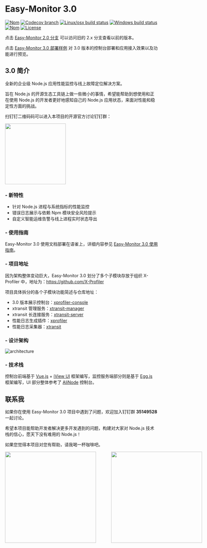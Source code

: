 # Easy-Monitor 3.0

[![Npm](https://img.shields.io/npm/v/xprofiler)](https://www.npmjs.com/package/xprofiler)
[![Codecov branch](https://img.shields.io/codecov/c/github/X-Profiler/xprofiler/master)](https://codecov.io/gh/X-Profiler/xprofiler/branch/master)
[![Linux/osx build status](https://travis-ci.org/X-Profiler/xprofiler.svg?branch=master)](https://travis-ci.org/github/X-Profiler/xprofiler)
[![Windows build status](https://ci.appveyor.com/api/projects/status/e5xtotum6lbi3mt7/branch/master?svg=true)](https://ci.appveyor.com/project/hyj1991/xprofiler/branch/master)
[![Npm](https://img.shields.io/npm/dm/xprofiler)](https://www.npmjs.com/package/xprofiler)
[![License](https://img.shields.io/github/license/X-Profiler/xprofiler)](LICENSE)

点击 [Easy-Monitor 2.0 分支](https://github.com/hyj1991/easy-monitor/tree/v2.x) 可以访问旧的 2.x 分支查看以前的版本。

点击 [Easy-Monitor 3.0 部署样例](http://www.devtoolx.com/easy-monitor) 对 3.0 版本的控制台部署和应用接入效果以及功能进行预览。

## 3.0 简介

全新的企业级 Node.js 应用性能监控与线上故障定位解决方案。

旨在 Node.js 的开源生态工具链上做一些微小的事情，希望能帮助到想使用和正在使用 Node.js 的开发者更好地感知自己的 Node.js 应用状态，来面对性能和稳定性方面的挑战。

扫钉钉二维码码可以进入本项目的开源官方讨论钉钉群：

 <img width="200" src="https://cdn.nlark.com/yuque/0/2021/png/155185/1627786759483-df9923ca-7319-47ae-a605-5540a862d0fe.png">

### - 新特性

* 针对 Node.js 进程与系统指标的性能监控
* 错误日志展示与依赖 Npm 模块安全风险提示
* 自定义智能运维告警与线上进程实时状态导出

### - 使用指南

Easy-Monitor 3.0 使用文档部署在语雀上，详细内容参见 [Easy-Monitor 3.0 使用指南](https://www.yuque.com/hyj1991/easy-monitor)。

### - 项目地址

因为架构整体变动巨大，Easy-Monitor 3.0 划分了多个子模块存放于组织 X-Profiler 中，地址为：https://github.com/X-Profiler

项目具体拆分的各个子模块功能简述与仓库地址：

* 3.0 版本展示控制台：[xprofiler-console](https://github.com/X-Profiler/xprofiler-console)
* xtransit 管理服务：[xtransit-manager](https://github.com/X-Profiler/xtransit-manager)
* xtransit 长连接服务：[xtransit-server](https://github.com/X-Profiler/xtransit-server)
* 性能日志生成插件：[xprofiler](https://github.com/X-Profiler/xprofiler)
* 性能日志采集器：[xtransit](https://github.com/X-Profiler/xtransit)

### - 设计架构

![architecture](https://cdn.nlark.com/yuque/0/2020/png/155185/1590935827983-bea9fd78-7f10-47dd-9304-8c63ef63656a.png?x-oss-process=image%2Fresize%2Cw_1492)

### - 技术栈

控制台前端基于 [Vue.js](https://vuejs.org) + [iView UI](https://github.com/view-design/ViewUI) 框架编写，监控服务端部分则是基于 [Egg.js](https://eggjs.org/) 框架编写，UI 部分整体参考了 [AliNode](https://node.console.aliyun.com/) 控制台。


## 联系我

如果你在使用 Easy-Monitor 3.0 项目中遇到了问题，欢迎加入钉钉群 **35149528** 一起讨论。

希望本项目能帮助开发者解决更多开发遇到的问题，构建对大家对 Node.js 技术栈的信心，愿天下没有难用的 Node.js！

如果您觉得本项目对您有帮助，请我喝一杯咖啡吧。

<div style="display: flex;justify-content: space-around">
  <img width="300" src="https://cdn.nlark.com/yuque/0/2020/png/155185/1591186145980-72ab76b8-fbfe-441f-95eb-7a34f44f0871.png">
  <img width="300" style="margin-left: 50px;" src="https://cdn.nlark.com/yuque/0/2020/png/155185/1591186152022-e1d5d98b-ebb4-4091-baca-99d225f204a1.png?x-oss-process=image%2Fresize%2Cw_600">
</div>

